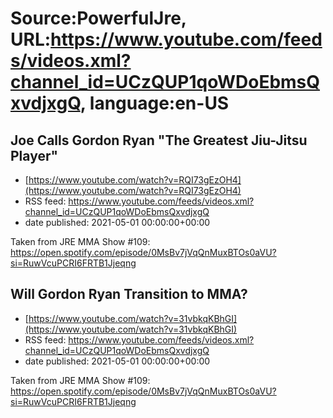 # Source:PowerfulJre, URL:https://www.youtube.com/feeds/videos.xml?channel_id=UCzQUP1qoWDoEbmsQxvdjxgQ, language:en-US

## Joe Calls Gordon Ryan "The Greatest Jiu-Jitsu Player"
 - [https://www.youtube.com/watch?v=RQI73gEzOH4](https://www.youtube.com/watch?v=RQI73gEzOH4)
 - RSS feed: https://www.youtube.com/feeds/videos.xml?channel_id=UCzQUP1qoWDoEbmsQxvdjxgQ
 - date published: 2021-05-01 00:00:00+00:00

Taken from JRE MMA Show #109:
https://open.spotify.com/episode/0MsBv7jVqQnMuxBTOs0aVU?si=RuwVcuPCRI6FRTB1Jjeqng

## Will Gordon Ryan Transition to MMA?
 - [https://www.youtube.com/watch?v=31vbkqKBhGI](https://www.youtube.com/watch?v=31vbkqKBhGI)
 - RSS feed: https://www.youtube.com/feeds/videos.xml?channel_id=UCzQUP1qoWDoEbmsQxvdjxgQ
 - date published: 2021-05-01 00:00:00+00:00

Taken from JRE MMA Show #109:
https://open.spotify.com/episode/0MsBv7jVqQnMuxBTOs0aVU?si=RuwVcuPCRI6FRTB1Jjeqng

